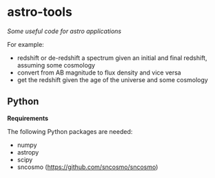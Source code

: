 # astro-tools

_Some useful code for astro applications_

For example:
- redshift or de-redshift a spectrum given an initial and final redshift, assuming some cosmology
- convert from AB magnitude to flux density and vice versa
- get the redshift given the age of the universe and some cosmology

Python
------

**Requirements**

The following Python packages are needed:
- numpy
- astropy
- scipy
- sncosmo (https://github.com/sncosmo/sncosmo)

